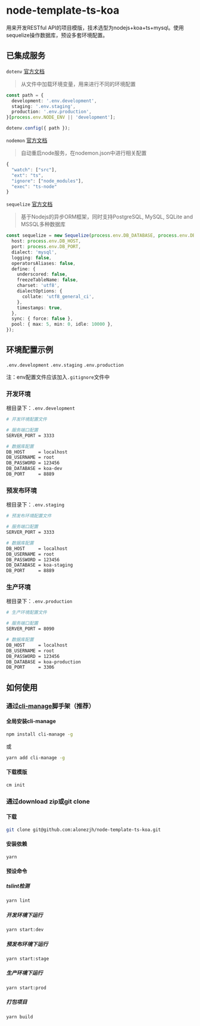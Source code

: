 # node-template-ts-koa
用来开发RESTful API的项目模版，技术选型为nodejs+koa+ts+mysql。使用sequelize操作数据库，预设多套环境配置。

## 已集成服务

`dotenv` [官方文档](https://github.com/motdotla/dotenv)

> 从文件中加载环境变量，用来进行不同的环境配置

``` ts
const path = {
  development: '.env.development',
  staging: '.env.staging',
  production: '.env.production',
}[process.env.NODE_ENV || 'development'];

dotenv.config({ path });
```

`nodemon` [官方文档](https://github.com/remy/nodemon#nodemon)

> 自动重启node服务，在nodemon.json中进行相关配置

``` ts
{
  "watch": ["src"],
  "ext": "ts",
  "ignore": ["node_modules"],
  "exec": "ts-node"
}
```

`sequelize` [官方文档](http://docs.sequelizejs.com)

> 基于Nodejs的异步ORM框架，同时支持PostgreSQL, MySQL, SQLite and MSSQL多种数据库

``` ts
const sequelize = new Sequelize(process.env.DB_DATABASE, process.env.DB_USERNAME, process.env.DB_PASSWORD, {
  host: process.env.DB_HOST,
  port: process.env.DB_PORT,
  dialect: 'mysql',
  logging: false,
  operatorsAliases: false,
  define: {
    underscored: false,
    freezeTableName: false,
    charset: 'utf8',
    dialectOptions: {
      collate: 'utf8_general_ci',
    },
    timestamps: true,
  },
  sync: { force: false },
  pool: { max: 5, min: 0, idle: 10000 },
});
```

## 环境配置示例

`.env.development`
`.env.staging`
`.env.production`

注：env配置文件应该加入`.gitignore`文件中


### 开发环境

根目录下：`.env.development`

``` bash
# 开发环境配置文件

# 服务端口配置
SERVER_PORT = 3333

# 数据库配置
DB_HOST     = localhost
DB_USERNAME = root
DB_PASSWORD = 123456
DB_DATABASE = koa-dev
DB_PORT     = 8889
```

### 预发布环境

根目录下：`.env.staging`

``` bash
# 预发布环境配置文件

# 服务端口配置
SERVER_PORT = 3333

# 数据库配置
DB_HOST     = localhost
DB_USERNAME = root
DB_PASSWORD = 123456
DB_DATABASE = koa-staging
DB_PORT     = 8889
```

### 生产环境

根目录下：`.env.production`

``` bash
# 生产环境配置文件

# 服务端口配置
SERVER_PORT = 8090

# 数据库配置
DB_HOST     = localhost
DB_USERNAME = root
DB_PASSWORD = 123456
DB_DATABASE = koa-production
DB_PORT     = 3306
```

## 如何使用

### 通过[cli-manage](https://github.com/alonezjh/cli-manage)脚手架（推荐）

#### 全局安装cli-manage

``` bash
npm install cli-manage -g
```

或

``` bash
yarn add cli-manage -g
```

#### 下载模版

``` bash
cm init
```

### 通过download zip或git clone

#### 下载

``` bash
git clone git@github.com:alonezjh/node-template-ts-koa.git
```

#### 安装依赖

``` bash
yarn
```

#### 预设命令

##### tslint检测

``` bash
yarn lint
```

##### 开发环境下运行

``` bash
yarn start:dev
```

##### 预发布环境下运行

``` bash
yarn start:stage
```

##### 生产环境下运行

``` bash
yarn start:prod
```

##### 打包项目

``` bash
yarn build
```
